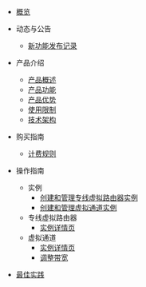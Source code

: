 - [概览](/uplvr/README.md)

- 动态与公告
  - [新功能发布记录](/uplvr/newfunctions/newfunctions.md)
- 产品介绍
  * [产品概述](/uplvr/intro/description.md)
  * [产品功能](/uplvr/intro/function.md)
  * [产品优势](/uplvr/intro/advantages.md)
  * [使用限制](/uplvr/intro/limit.md)
  * [技术架构](/uplvr/intro/architecture.md)
- 购买指南
  - [计费规则](/uplvr/buy/charge.md)
- 操作指南
  * 实例
    * [创建和管理专线虚拟路由器实例](/guide/virtualrouter.md)
    * [创建和管理虚拟通道实例](/guide/virtualchannel.md)
  * 专线虚拟路由器
    * [实例详情页](guide/virtualrouter_luyoutab.md)
  * 虚拟通道
    * [实例详情页](guide/virtualchannel_detail.md)
    * [调整带宽](guide/virtualchannel_change.md)
- [最佳实践](/uplvr/bestpractice/bestpractice.md)

